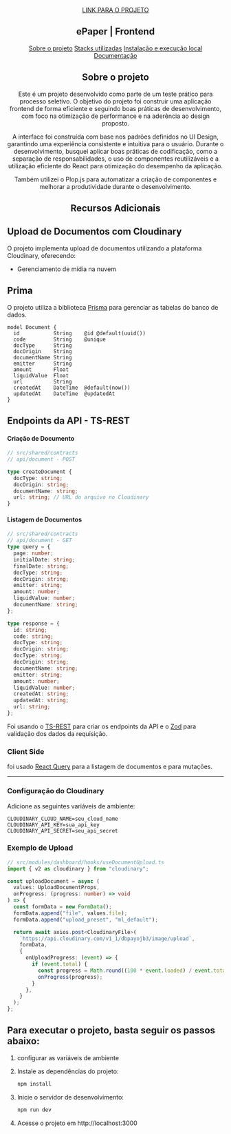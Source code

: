 <p align="center" id="menu">
<a  href="https://e-paper-teste-front-end.vercel.app/">LINK PARA O PROJETO</a>
</p>
<h2 align="center">ePaper | Frontend</h2>

<p align="center" id="menu">
  <a href="#sobre-o-projeto">Sobre o projeto</a>
  <a href="#stacks-utilizadas">Stacks utilizadas</a>
  <a href="#instalação-e-execução-local">Instalação e execução local</a>
  <a href="#documentação">Documentação</a>
</p>

<h2 align="center" id="sobre-o-projeto">Sobre o projeto</h2>

<p align="center">
  Este é um projeto desenvolvido como parte de um teste prático para processo seletivo. O objetivo do projeto foi construir uma aplicação frontend de forma eficiente e seguindo boas práticas de desenvolvimento, com foco na otimização de performance e na aderência ao design proposto.
</p>

<p align="center">
  A interface foi construída com base nos padrões definidos no UI Design, garantindo uma experiência consistente e intuitiva para o usuário. Durante o desenvolvimento, busquei aplicar boas práticas de codificação, como a separação de responsabilidades, o uso de componentes reutilizáveis e a utilização eficiente do React para otimização do desempenho da aplicação.
</p>

<p align="center">
  Também utilizei o Plop.js para automatizar a criação de componentes e melhorar a produtividade durante o desenvolvimento.


<h2 align="center" id="recursos-adicionais">Recursos Adicionais</h2>

## Upload de Documentos com Cloudinary

O projeto implementa upload de documentos utilizando a plataforma Cloudinary, oferecendo:

- Gerenciamento de mídia na nuvem

## Prima 

O projeto utiliza a biblioteca [Prisma](https://www.prisma.io/) para gerenciar as tabelas do banco de dados.

```
model Document {
  id           String    @id @default(uuid())
  code         String    @unique
  docType      String
  docOrigin    String
  documentName String
  emitter      String
  amount       Float
  liquidValue  Float
  url          String
  createdAt    DateTime  @default(now())
  updatedAt    DateTime  @updatedAt
}
```

## Endpoints da API - TS-REST

#### Criação de Documento

```typescript
// src/shared/contracts
// api/document - POST

type createDocument {
  docType: string;
  docOrigin: string;
  documentName: string;
  url: string; // URL do arquivo no Cloudinary
}
```

#### Listagem de Documentos

```typescript
// src/shared/contracts
// api/document - GET
type query = {
  page: number;
  initialDate: string;
  finalDate: string;
  docType: string;
  docOrigin: string;
  emitter: string;
  amount: number;
  liquidValue: number;
  documentName: string;
};

type response = {
  id: string;
  code: string;
  docType: string;
  docOrigin: string;
  docType: string;
  docOrigin: string;
  documentName: string;
  emitter: string;
  amount: number;
  liquidValue: number;
  createdAt: string;
  updatedAt: string;
  url: string;
};
```

Foi usando o [TS-REST](https://github.com/ts-rest/ts-rest) para criar os endpoints da API e o [Zod](https://github.com/colinhacks/zod) para validação dos dados da requisição.

### Client Side

foi usado [React Query](https://react-query.tanstack.com/) para a listagem de documentos e para mutações.

---

### Configuração do Cloudinary

Adicione as seguintes variáveis de ambiente:

```
CLOUDINARY_CLOUD_NAME=seu_cloud_name
CLOUDINARY_API_KEY=sua_api_key
CLOUDINARY_API_SECRET=seu_api_secret
```

### Exemplo de Upload

```typescript
// src/modules/dashboard/hooks/useDocumentUpload.ts
import { v2 as cloudinary } from "cloudinary";

const uploadDocument = async (
  values: UploadDocumentProps,
  onProgress: (progress: number) => void
) => {
  const formData = new FormData();
  formData.append("file", values.file);
  formData.append("upload_preset", "ml_default");

  return await axios.post<CloudinaryFile>(
    `https://api.cloudinary.com/v1_1/dbpayojb3/image/upload`,
    formData,
    {
      onUploadProgress: (event) => {
        if (event.total) {
          const progress = Math.round((100 * event.loaded) / event.total);
          onProgress(progress);
        }
      },
    }
  );
};
```

## Para executar o projeto, basta seguir os passos abaixo:

1. configurar as variáveis de ambiente



2. Instale as dependências do projeto:
   ```bash
   npm install
   ```

3. Inicie o servidor de desenvolvimento:
   ```bash
   npm run dev
   ```

4. Acesse o projeto em http://localhost:3000
